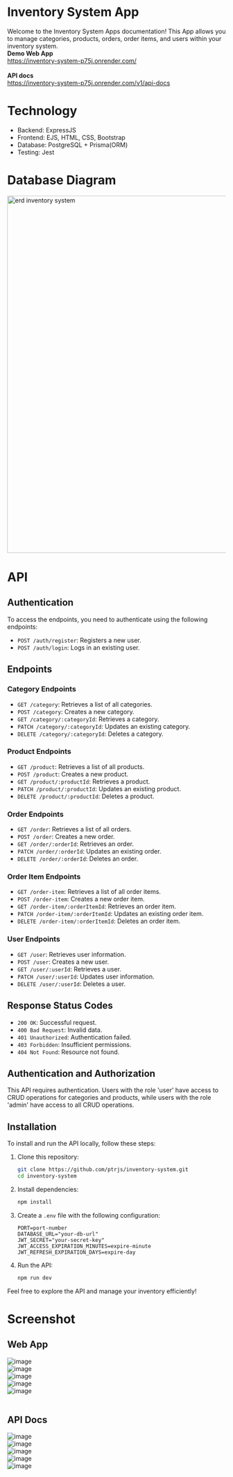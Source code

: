 # Inventory System App

Welcome to the Inventory System Apps documentation! This App allows you to manage categories, products, orders, order items, and users within your inventory system.
<br>
<b>Demo Web App</b>
<br>
https://inventory-system-p75j.onrender.com/
<br>
<br>
<b>API docs</b>
<br>
https://inventory-system-p75j.onrender.com/v1/api-docs

# Technology
- Backend: ExpressJS
- Frontend: EJS, HTML, CSS, Bootstrap
- Database: PostgreSQL + Prisma(ORM)
- Testing: Jest

# Database Diagram
<img width="824" alt="erd inventory system" src="https://github.com/ptrjs/inventory-system/assets/34370936/2b98cb07-e33c-410d-90a8-95f5307be205">

# API 
## Authentication

To access the endpoints, you need to authenticate using the following endpoints:

- `POST /auth/register`: Registers a new user.
- `POST /auth/login`: Logs in an existing user.

## Endpoints

### Category Endpoints

- `GET /category`: Retrieves a list of all categories.
- `POST /category`: Creates a new category.
- `GET /category/:categoryId`: Retrieves a category.
- `PATCH /category/:categoryId`: Updates an existing category.
- `DELETE /category/:categoryId`: Deletes a category.

### Product Endpoints

- `GET /product`: Retrieves a list of all products.
- `POST /product`: Creates a new product.
- `GET /product/:productId`: Retrieves a product.
- `PATCH /product/:productId`: Updates an existing product.
- `DELETE /product/:productId`: Deletes a product.

### Order Endpoints

- `GET /order`: Retrieves a list of all orders.
- `POST /order`: Creates a new order.
- `GET /order/:orderId`: Retrieves an order.
- `PATCH /order/:orderId`: Updates an existing order.
- `DELETE /order/:orderId`: Deletes an order.

### Order Item Endpoints

- `GET /order-item`: Retrieves a list of all order items.
- `POST /order-item`: Creates a new order item.
- `GET /order-item/:orderItemId`: Retrieves an order item.
- `PATCH /order-item/:orderItemId`: Updates an existing order item.
- `DELETE /order-item/:orderItemId`: Deletes an order item.

### User Endpoints

- `GET /user`: Retrieves user information.
- `POST /user`: Creates a new user.
- `GET /user/:userId`: Retrieves a user.
- `PATCH /user/:userId`: Updates user information.
- `DELETE /user/:userId`: Deletes a user.

## Response Status Codes

- `200 OK`: Successful request.
- `400 Bad Request`: Invalid data.
- `401 Unauthorized`: Authentication failed.
- `403 Forbidden`: Insufficient permissions.
- `404 Not Found`: Resource not found.

## Authentication and Authorization

This API requires authentication. Users with the role 'user' have access to CRUD operations for categories and products, while users with the role 'admin' have access to all CRUD operations.

## Installation

To install and run the API locally, follow these steps:

1. Clone this repository:
    ```bash
    git clone https://github.com/ptrjs/inventory-system.git
    cd inventory-system
    ```

2. Install dependencies:
    ```bash
    npm install
    ```

3. Create a `.env` file with the following configuration:
    ```env
    PORT=port-number
    DATABASE_URL="your-db-url"
    JWT_SECRET="your-secret-key"
    JWT_ACCESS_EXPIRATION_MINUTES=expire-minute
    JWT_REFRESH_EXPIRATION_DAYS=expire-day
    ```

4. Run the API:
    ```bash
    npm run dev
    ```

Feel free to explore the API and manage your inventory efficiently!

# Screenshot
## Web App
![image](https://github.com/ptrjs/inventory-system/assets/34370936/f3fa159c-f87d-4d82-b6d0-160613c2295a)
<br>
![image](https://github.com/ptrjs/inventory-system/assets/34370936/ab95196e-1e47-43c9-81d5-76aedefe12a1)
<br>
![image](https://github.com/ptrjs/inventory-system/assets/34370936/3ccaab66-7387-48dd-a441-12c19cda9a7b)
<br>
![image](https://github.com/ptrjs/inventory-system/assets/34370936/ba2130b4-ac27-4dd9-9a29-8b259b22eddd)
<br>
![image](https://github.com/ptrjs/inventory-system/assets/34370936/3812b34f-e3c8-40b4-85fc-a630d264f450)
<br>
<br>
## API Docs
![image](https://github.com/ptrjs/inventory-system/assets/34370936/49ca6e71-7bcd-405d-a725-23e58e5aea9d)
<br>
![image](https://github.com/ptrjs/inventory-system/assets/34370936/a08fb0dd-947f-439b-8757-4095ffb2fb4c)
<br>
![image](https://github.com/ptrjs/inventory-system/assets/34370936/0184b606-f019-42d1-95b5-81b8958c8c23)
<br>
![image](https://github.com/ptrjs/inventory-system/assets/34370936/2addb14d-1dd1-4a19-8df7-b0427b3152a7)
<br>
![image](https://github.com/ptrjs/inventory-system/assets/34370936/7e6c12a5-7c48-4d23-a04a-18b8260abe6f)
